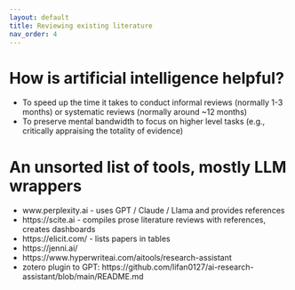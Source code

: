 ```yaml
---
layout: default
title: Reviewing existing literature
nav_order: 4
---
```


# How is artificial intelligence helpful? 
<ul>
<li> To speed up the time it takes to conduct informal reviews (normally 1-3 months) or systematic reviews (normally around ~12 months)
<li> To preserve mental bandwidth to focus on higher level tasks (e.g., critically appraising the totality of evidence)
</ul>

# An unsorted list of tools, mostly LLM wrappers 

<ul>
<li>www.perplexity.ai - uses GPT / Claude / Llama and provides references 
<li>https://scite.ai - compiles prose literature reviews with references, creates dashboards
<li>https://elicit.com/ - lists papers in tables
<li>https://jenni.ai/
<li>https://www.hyperwriteai.com/aitools/research-assistant
<li>zotero plugin to GPT: https://github.com/lifan0127/ai-research-assistant/blob/main/README.md 
</ul>
